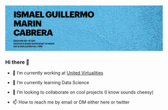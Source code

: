 [![Banner](https://github.com/igmarin/igmarin/blob/master/assets/background.jpg)](https://www.twitter.com/igmarin)
### Hi there 👋
- 🔭 I’m currently working at [United Virtualities](https://weareuv.com/ "United Virtualities")

- 🌱 I’m currently learning Data Science
- 👯 I’m looking to collaborate on cool projects (I know sounds cheesy)
- 📫 How to reach me by email or DM either here or twitter
